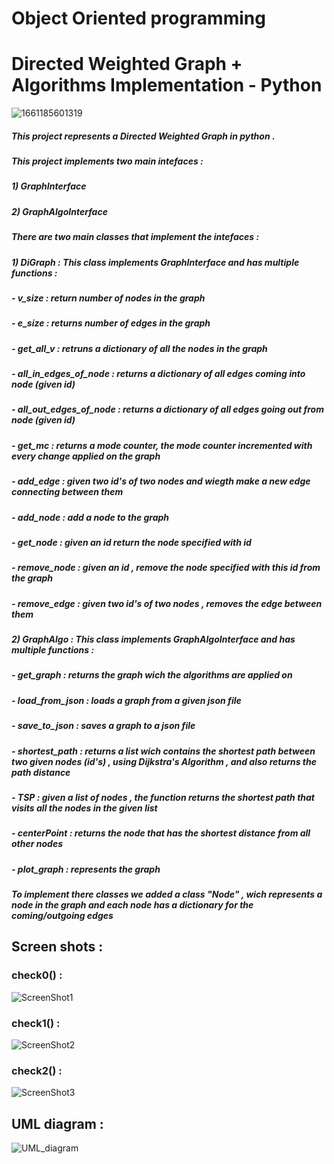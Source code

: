 # Object Oriented programming
# Directed Weighted Graph + Algorithms Implementation - Python
![1661185601319](https://user-images.githubusercontent.com/97015893/186187186-dccc1f3e-fa7f-43ca-893a-0c1954cd57de.jpg)

##### This project represents a Directed Weighted Graph in python .

##### This project implements two main intefaces :<br />
##### 1) GraphInterface <br />
##### 2) GraphAlgoInterface <br />
 
##### There are two main classes that implement the intefaces :<br />
##### 1) DiGraph : This class implements GraphInterface and has multiple functions :<br />
##### - v_size : return number of nodes in the graph<br />
##### - e_size : returns number of edges in the graph <br />
##### - get_all_v : retruns a dictionary of all the nodes in the graph <br />
##### - all_in_edges_of_node : returns a dictionary of all edges coming into node (given id)<br />
##### - all_out_edges_of_node : returns a dictionary of all edges going out from node (given id)<br />
##### - get_mc : returns a mode counter, the mode counter incremented with every change applied on the graph<br />
##### - add_edge : given two id's of  two nodes and wiegth make a new edge connecting between them<br />
##### - add_node : add a node to the graph<br />
##### - get_node : given an id return the node specified with id<br />
##### - remove_node : given an id , remove the node specified with this id from the graph<br />
##### - remove_edge : given two id's of two nodes , removes the edge between them <br />  
##### 2) GraphAlgo : This class implements GraphAlgoInterface and has multiple functions :<br />
##### - get_graph : returns the graph wich the algorithms are applied on<br />
##### - load_from_json : loads a graph from a given json file <br />
##### - save_to_json : saves a graph to a json file <br />
##### - shortest_path : returns a list wich contains the shortest path between two given nodes (id's) , using Dijkstra's Algorithm , and also returns the path distance<br />
##### - TSP : given a list of nodes , the function returns the shortest path that visits all the nodes in the given list<br />
##### - centerPoint : returns the node that has the shortest distance from all other nodes <br /> 
##### - plot_graph : represents the graph<br />
 
##### To implement there classes we added a class "Node" , wich represents a node in the graph and each node has a dictionary for the coming/outgoing edges <br />

## Screen shots :<br />
### check0() :<br />
![ScreenShot1](https://user-images.githubusercontent.com/94143804/147658322-538d0f9d-38be-4f25-9e17-fae0a443b67f.jpeg)<br />
### check1() :<br />
![ScreenShot2](https://user-images.githubusercontent.com/94143804/147658332-1e9a76c0-4a3f-40e1-89f3-89eb30a3a629.jpeg)<br />
### check2() :<br />
![ScreenShot3](https://user-images.githubusercontent.com/94143804/147658336-d7fa559f-4e1e-4614-8306-82aed47f54d2.jpeg)<br />

## UML diagram :<br />
![UML_diagram](https://user-images.githubusercontent.com/94143804/147659608-714a2b6b-4fd4-4e5e-82d4-83c228282028.jpeg)


